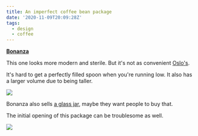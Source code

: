 ```yaml
---
title: An imperfect coffee bean package
date: '2020-11-09T20:09:28Z'
tags:
  - design
  - coffee
---
```


**[Bonanza](https://www.instagram.com/bonanzacoffee/)**

This one looks more modern and sterile.
But it's not as convenient [Oslo's](/notes/coffee-bean-package-perfect).

It's hard to get a perfectly filled spoon when you're running low.
It also has a larger volume due to being taller.

![](/images/notes/coffee-bonanza.jpeg)

Bonanza also sells [a glass jar](https://shop.bonanzacoffee.de/collections/coffee/products/sasaba-jar), maybe they want people to buy that.

The initial opening of this package can be troublesome as well.

![](/images/notes/coffee-bonanza-nooo.jpeg)
